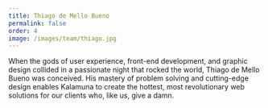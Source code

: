 ```yaml
---
title: Thiago de Mello Bueno
permalink: false
order: 4
image: /images/team/thiago.jpg
---
```


When the gods of user experience, front-end development, and graphic design collided in a passionate night that rocked the world, Thiago de Mello Bueno was conceived. His mastery of problem solving and cutting-edge design enables Kalamuna to create the hottest, most revolutionary web solutions for our clients who, like us, give a damn.